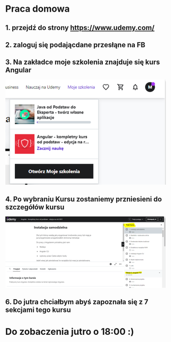 # Praca domowa
## 1. przejdź do strony https://www.udemy.com/
## 2. zaloguj się podającdane przesłąne na FB
## 3. Na zakładce moje szkolenia znajduje się kurs Angular 
![N|Solid](https://github.com/AmeliaDobosz/ChatApplication/blob/pd1/img/Przechwytywanie.PNG?raw=true)

## 4. Po wybraniu Kursu zostaniemy przniesieni do szczegółów kursu

![N|Solid](https://github.com/AmeliaDobosz/ChatApplication/blob/pd1/img/Przechwytywanie1.PNG?raw=true)

## 6. Do jutra chciałbym abyś zapoznała się z 7 sekcjami tego kursu
# Do zobaczenia jutro o 18:00 :)